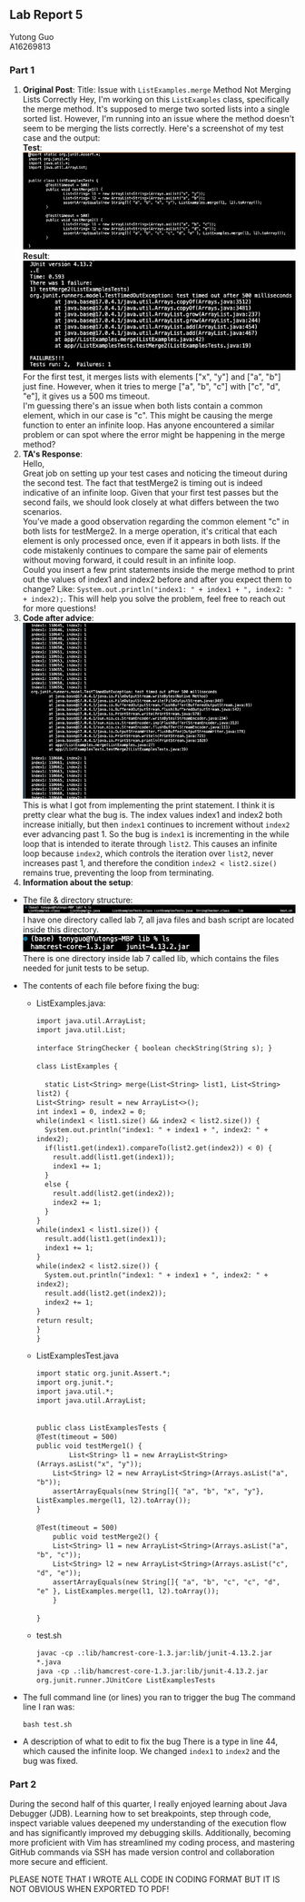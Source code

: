 ## Lab Report 5
Yutong Guo<br>
A16269813<br>
### Part 1
1. **Original Post**:
Title: Issue with `ListExamples.merge` Method Not Merging Lists Correctly
Hey, I'm working on this `ListExamples` class, specifically the merge method. It's supposed to merge two sorted lists into a single sorted list. However, I'm running into an issue where the method doesn't seem to be merging the lists correctly. Here's a screenshot of my test case and the output:<br>
**Test**:<br>
![Image](test.png)<br>
**Result**:<br>
![Image](result.png)<br>
For the first test, it merges lists with elements ["x", "y"] and ["a", "b"] just fine. However, when it tries to merge ["a", "b", "c"] with ["c", "d", "e"], it gives us a 500 ms timeout.<br>
I'm guessing there's an issue when both lists contain a common element, which in our case is "c". This might be causing the merge function to enter an infinite loop. Has anyone encountered a similar problem or can spot where the error might be happening in the merge method?<br>
2. **TA's Response**:<br>
Hello,<br>
Great job on setting up your test cases and noticing the timeout during the second test. The fact that testMerge2 is timing out is indeed indicative of an infinite loop. Given that your first test passes but the second fails, we should look closely at what differs between the two scenarios.<br>
You’ve made a good observation regarding the common element "c" in both lists for testMerge2. In a merge operation, it's critical that each element is only processed once, even if it appears in both lists. If the code mistakenly continues to compare the same pair of elements without moving forward, it could result in an infinite loop.<br>
Could you insert a few print statements inside the merge method to print out the values of index1 and index2 before and after you expect them to change? Like: `System.out.println("index1: " + index1 + ", index2: " + index2);`. This will help you solve the problem, feel free to reach out for more questions!
3. **Code after advice**:<br>
![Image](test2.png)<br>
This is what I got from implementing the print statement. I think it is pretty clear what the bug is. The index values index1 and index2 both increase initially, but then `index1` continues to increment without `index2` ever advancing past 1. So the bug is `index1` is incrementing in the while loop that is intended to iterate through `list2`. This causes an infinite loop because `index2`, which controls the iteration over `list2`, never increases past 1, and therefore the condition `index2 < list2.size()` remains true, preventing the loop from terminating.
4. **Information about the setup**:
- The file & directory structure:<br>
![Image](structure.png)<br>
I have one directory called lab 7, all java files and bash script are located inside this directory.<br>
![Image](structure2.png)<br>
There is one directory inside lab 7 called lib, which contains the files needed for junit tests to be setup. 
- The contents of each file before fixing the bug:
  - ListExamples.java:
    
    ```
    import java.util.ArrayList;
    import java.util.List;

    interface StringChecker { boolean checkString(String s); }

    class ListExamples {

      static List<String> merge(List<String> list1, List<String> list2) {
    List<String> result = new ArrayList<>();
    int index1 = 0, index2 = 0;
    while(index1 < list1.size() && index2 < list2.size()) {
      System.out.println("index1: " + index1 + ", index2: " + index2);
      if(list1.get(index1).compareTo(list2.get(index2)) < 0) {
        result.add(list1.get(index1));
        index1 += 1;
      }
      else {
        result.add(list2.get(index2));
        index2 += 1;
      }
    }
    while(index1 < list1.size()) {
      result.add(list1.get(index1));
      index1 += 1;
    }
    while(index2 < list2.size()) {
      System.out.println("index1: " + index1 + ", index2: " + index2);
      result.add(list2.get(index2));
      index2 += 1;
    }
    return result;
    }
    }
    ```
    
  - ListExamplesTest.java
    
    ```
    import static org.junit.Assert.*;
    import org.junit.*;
    import java.util.*;
    import java.util.ArrayList;


    public class ListExamplesTests {
	@Test(timeout = 500)
	public void testMerge1() {
    		List<String> l1 = new ArrayList<String>(Arrays.asList("x", "y"));
		List<String> l2 = new ArrayList<String>(Arrays.asList("a", "b"));
		assertArrayEquals(new String[]{ "a", "b", "x", "y"}, ListExamples.merge(l1, l2).toArray());
	}
	
	@Test(timeout = 500)
        public void testMerge2() {
		List<String> l1 = new ArrayList<String>(Arrays.asList("a", "b", "c"));
		List<String> l2 = new ArrayList<String>(Arrays.asList("c", "d", "e"));
		assertArrayEquals(new String[]{ "a", "b", "c", "c", "d", "e" }, ListExamples.merge(l1, l2).toArray());
        }

    }
    ```
    
  - test.sh
    
    ```
    javac -cp .:lib/hamcrest-core-1.3.jar:lib/junit-4.13.2.jar *.java
    java -cp .:lib/hamcrest-core-1.3.jar:lib/junit-4.13.2.jar org.junit.runner.JUnitCore ListExamplesTests
    ```
    
- The full command line (or lines) you ran to trigger the bug
  The command line I ran was:
  
  ```
  bash test.sh
  ```
  
- A description of what to edit to fix the bug
  There is a type in line 44, which caused the infinite loop. We changed `index1` to `index2` and the bug was fixed.

### Part 2
During the second half of this quarter, I really enjoyed learning about Java Debugger (JDB). Learning how to set breakpoints, step through code, inspect variable values deepened my understanding of the execution flow and has significantly improved my debugging skills. Additionally, becoming more proficient with Vim has streamlined my coding process, and mastering GitHub commands via SSH has made version control and collaboration more secure and efficient.


PLEASE NOTE THAT I WROTE ALL CODE IN CODING FORMAT BUT IT IS NOT OBVIOUS WHEN EXPORTED TO PDF!
